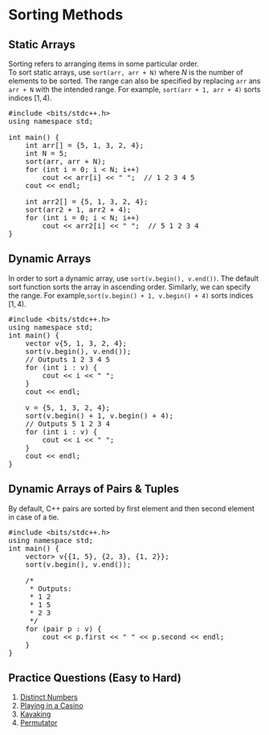 # Sorting Methods

## Static Arrays
Sorting refers to arranging items in some particular order.  
To sort static arrays, use `sort(arr, arr + N)` where $N$ is the  number of elements to be sorted. The range can also be specified by replacing `arr` ans `arr + N` with the intended range. For example, `sort(arr + 1, arr + 4)` sorts indices $[1, 4)$.
<pre>
#include &lt;bits/stdc++.h&gt;
using namespace std;

int main() {
	int arr[] = {5, 1, 3, 2, 4};
	int N = 5;
	sort(arr, arr + N);
	for (int i = 0; i < N; i++)
        cout << arr[i] << " ";  // 1 2 3 4 5
	cout << endl;

	int arr2[] = {5, 1, 3, 2, 4};
	sort(arr2 + 1, arr2 + 4);
	for (int i = 0; i < N; i++)
        cout << arr2[i] << " ";  // 5 1 2 3 4
}
</pre>
## Dynamic Arrays
In order to sort a dynamic array, use `sort(v.begin(), v.end())`. The default sort function sorts the array in ascending order. Similarly, we can specify the range. For example,`sort(v.begin() + 1, v.begin() + 4)` sorts indices $[1, 4)$.
<pre>
#include &lt;bits/stdc++.h&gt;
using namespace std;
int main() {
	vector<int> v{5, 1, 3, 2, 4};
	sort(v.begin(), v.end());
	// Outputs 1 2 3 4 5
	for (int i : v) {
        cout << i << " ";
    }
	cout << endl;

	v = {5, 1, 3, 2, 4};
	sort(v.begin() + 1, v.begin() + 4);
	// Outputs 5 1 2 3 4
	for (int i : v) {
        cout << i << " "; 
    }
	cout << endl;
}
</pre>
## Dynamic Arrays of Pairs & Tuples
By default, C++ pairs are sorted by first element and then second element in case of a tie.
<pre>
#include &lt;bits/stdc++.h&gt;
using namespace std;
int main() {
	vector<pair<int, int>> v{{1, 5}, {2, 3}, {1, 2}};
	sort(v.begin(), v.end());

	/*
	 * Outputs:
	 * 1 2
	 * 1 5
	 * 2 3
	 */
	for (pair<int, int> p : v) {
        cout << p.first << " " << p.second << endl;
    }
}
</pre>
## Practice Questions (Easy to Hard)
1. [Distinct Numbers](https://cses.fi/problemset/task/1621)
2. [Playing in a Casino](https://codeforces.com/contest/1808/problem/B)
3. [Kayaking](https://codeforces.com/contest/863/problem/B)
4. [Permutator](https://codeforces.com/gym/104520/problem/H)